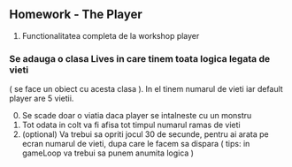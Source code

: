 ## Homework - The Player

1. Functionalitatea completa de la workshop player

### Se adauga o clasa Lives in care tinem toata logica legata de vieti

( se face un obiect cu acesta clasa ). In el tinem numarul de vieti iar default player are 5 vietii.

0. Se scade doar o viatia daca player se intalneste cu un monstru
1. Tot odata in colt va fi afisa tot timpul numarul ramas de vieti
2. (optional) Va trebui sa opriti jocul 30 de secunde, pentru ai arata pe ecran numarul de vieti, dupa care le facem sa dispara ( tips: in gameLoop va trebui sa punem anumita logica )
